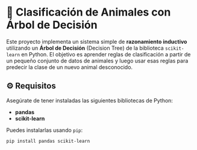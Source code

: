 # 🌳 Clasificación de Animales con Árbol de Decisión

Este proyecto implementa un sistema simple de **razonamiento inductivo** utilizando un **Árbol de Decisión** (Decision Tree) de la biblioteca `scikit-learn` en Python. El objetivo es aprender reglas de clasificación a partir de un pequeño conjunto de datos de animales y luego usar esas reglas para predecir la clase de un nuevo animal desconocido.

## ⚙️ Requisitos

Asegúrate de tener instaladas las siguientes bibliotecas de Python:

* **pandas**
* **scikit-learn**

Puedes instalarlas usando `pip`:

```bash
pip install pandas scikit-learn
